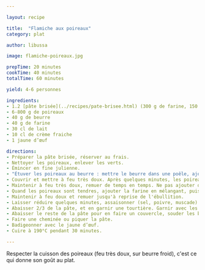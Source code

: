 ```yaml
---

layout: recipe

title:  "Flamiche aux poireaux"
category: plat

author: libussa

image: flamiche-poireaux.jpg

prepTime: 20 minutes
cookTime: 40 minutes
totalTime: 60 minutes

yield: 4-6 personnes

ingredients:
- 1.2 [pâte brisée](../recipes/pate-brisee.html) (300 g de farine, 150 g de beurre)
- 6-800 g de poireaux
- 40 g de beurre
- 40 g de farine
- 30 cl de lait
- 10 cl de crème fraiche
- 1 jaune d’œuf

directions:
- Préparer la pâte brisée, réserver au frais.
- Nettoyer les poireaux, enlever les verts.
- Émincer en fine julienne.
- "Étuver les poireaux au beurre : mettre le beurre dans une poêle, ajouter les poireaux."
- Couvrir et mettre à feu très doux. Après quelques minutes, les poireaux s'abaissent et ça commence à sentir bon.
- Maintenir à feu très doux, remuer de temps en temps. Ne pas ajouter d'eau.
- Quand les poireaux sont tendres, ajouter la farine en mélangant, puis le lait et la crème.
- Maintenir à feu doux et remuer jusqu'à reprise de l'ébullition.
- Laisser réduire quelques minutes, assaisonner (sel, poivre, muscade). Laisser tiédir hors du feu.
- Abaisser 2/3 de la pâte, et en garnir une tourtière. Garnir avec les poireaux.
- Abaisser le reste de la pâte pour en faire un couvercle, souder les bords.
- Faire une cheminée ou piquer la pâte.
- Badigeonner avec le jaune d’œuf.
- Cuire à 190°C pendant 30 minutes.

---
```


Respecter la cuisson des poireaux (feu très doux, sur beurre froid), c'est ce qui donne son goût au plat.
